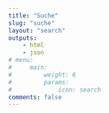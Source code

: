 ```yaml
---
title: "Suche"
slug: "suche"
layout: "search"
outputs:
    - html
    - json
# menu:
#     main:
#         weight: 6
#         params:
#             icon: search
comments: false
---
```

